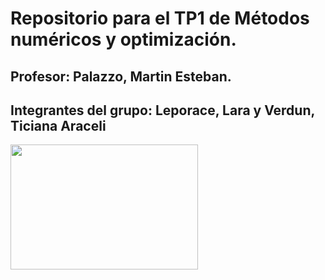# Repositorio para el TP1 de Métodos numéricos y optimización.
## Profesor: Palazzo, Martin Esteban. 
## Integrantes del grupo: Leporace, Lara y Verdun, Ticiana Araceli


<img src="https://www.memecreator.org/static/images/memes/5098331.jpg" data-canonical-src="https://i.pinimg.com/564x/95/8f/ba/958fbaa1de99ca2221b01eb50e49fee0.jpg" width="300" height="200" />
